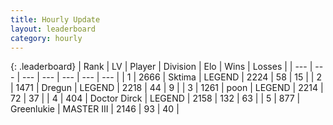 ```yaml
---
title: Hourly Update
layout: leaderboard
category: hourly
---
```


{: .leaderboard}
| Rank | LV | Player | Division | Elo | Wins | Losses |
| --- | --- | --- | --- | --- | --- | --- |
| <span data-change="0">1</span> | 2666 | <span title="ID: 353063">Sktima</span> | LEGEND | <span data-change="0">2224</span> | <span data-change="0">58</span> | <span data-change="0">15</span> |
| <span data-change="0">2</span> | 1471 | <span title="ID: 337810">Dregun</span> | LEGEND | <span data-change="0">2218</span> | <span data-change="0">44</span> | <span data-change="0">9</span> |
| <span data-change="0">3</span> | 1261 | <span title="ID: 540690">poon</span> | LEGEND | <span data-change="9">2214</span> | <span data-change="2">72</span> | <span data-change="0">37</span> |
| <span data-change="0">4</span> | 404 | <span title="ID: 67210">Doctor Dirck</span> | LEGEND | <span data-change="0">2158</span> | <span data-change="0">132</span> | <span data-change="0">63</span> |
| <span data-change="0">5</span> | 877 | <span title="ID: 540">Greenlukie</span> | MASTER III | <span data-change="0">2146</span> | <span data-change="0">93</span> | <span data-change="0">40</span> |